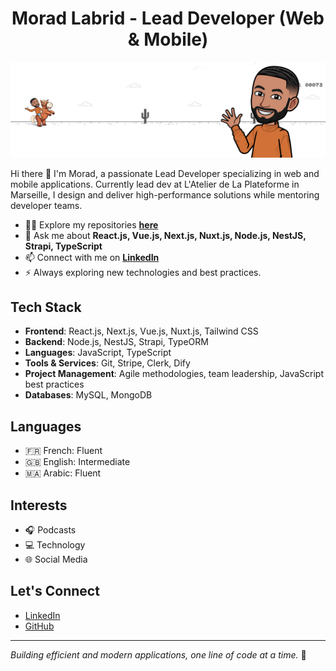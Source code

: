 <h1 align="center">Morad Labrid - Lead Developer (Web & Mobile)</h1>

<p align="center">
  <img src="images/banner.png" alt="Profile Banner">
</p>

Hi there 👋 I'm Morad, a passionate Lead Developer specializing in web and mobile applications.
Currently lead dev at L'Atelier de La Plateforme in Marseille, I design and deliver high-performance solutions while mentoring developer teams.

- 👨‍💻 Explore my repositories **[here](https://github.com/moradlabrid?tab=repositories)**
- 💬 Ask me about **React.js, Vue.js, Next.js, Nuxt.js, Node.js, NestJS, Strapi, TypeScript**
- 📫 Connect with me on **[LinkedIn](https://www.linkedin.com/in/moradii84)**
- ⚡ Always exploring new technologies and best practices.

## Tech Stack

- **Frontend**: React.js, Next.js, Vue.js, Nuxt.js, Tailwind CSS
- **Backend**: Node.js, NestJS, Strapi, TypeORM
- **Languages**: JavaScript, TypeScript
- **Tools & Services**: Git, Stripe, Clerk, Dify
- **Project Management**: Agile methodologies, team leadership, JavaScript best practices
- **Databases**: MySQL, MongoDB

## Languages

- 🇫🇷 French: Fluent
- 🇬🇧 English: Intermediate
- 🇲🇦 Arabic: Fluent

## Interests

- 🎧 Podcasts
- 💻 Technology
- 🌐 Social Media

## Let's Connect

- [LinkedIn](https://www.linkedin.com/in/moradii84)
- [GitHub](https://github.com/moradlabrid)

---

*Building efficient and modern applications, one line of code at a time.* 🚀
